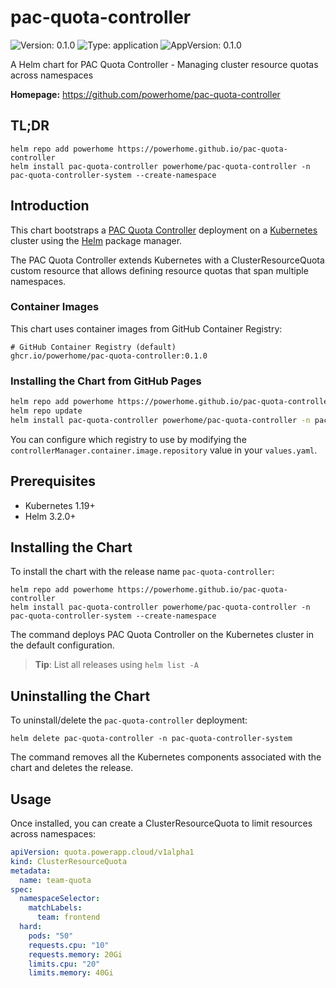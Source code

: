 # pac-quota-controller

![Version: 0.1.0](https://img.shields.io/badge/Version-0.1.0-informational?style=flat-square) ![Type: application](https://img.shields.io/badge/Type-application-informational?style=flat-square) ![AppVersion: 0.1.0](https://img.shields.io/badge/AppVersion-0.1.0-informational?style=flat-square)

A Helm chart for PAC Quota Controller - Managing cluster resource quotas across namespaces

**Homepage:** <https://github.com/powerhome/pac-quota-controller>

## TL;DR

```console
helm repo add powerhome https://powerhome.github.io/pac-quota-controller
helm install pac-quota-controller powerhome/pac-quota-controller -n pac-quota-controller-system --create-namespace
```

## Introduction

This chart bootstraps a [PAC Quota Controller](https://github.com/powerhome/pac-quota-controller) deployment on a [Kubernetes](https://kubernetes.io) cluster using the [Helm](https://helm.sh) package manager.

The PAC Quota Controller extends Kubernetes with a ClusterResourceQuota custom resource that allows defining resource quotas that span multiple namespaces.

### Container Images

This chart uses container images from GitHub Container Registry:

```console
# GitHub Container Registry (default)
ghcr.io/powerhome/pac-quota-controller:0.1.0
```

### Installing the Chart from GitHub Pages

```bash
helm repo add powerhome https://powerhome.github.io/pac-quota-controller
helm repo update
helm install pac-quota-controller powerhome/pac-quota-controller -n pac-quota-controller-system --create-namespace
```

You can configure which registry to use by modifying the `controllerManager.container.image.repository` value in your `values.yaml`.

## Prerequisites

- Kubernetes 1.19+
- Helm 3.2.0+

## Installing the Chart

To install the chart with the release name `pac-quota-controller`:

```console
helm repo add powerhome https://powerhome.github.io/pac-quota-controller
helm install pac-quota-controller powerhome/pac-quota-controller -n pac-quota-controller-system --create-namespace
```

The command deploys PAC Quota Controller on the Kubernetes cluster in the default configuration.

> **Tip**: List all releases using `helm list -A`

## Uninstalling the Chart

To uninstall/delete the `pac-quota-controller` deployment:

```console
helm delete pac-quota-controller -n pac-quota-controller-system
```

The command removes all the Kubernetes components associated with the chart and deletes the release.

## Usage

Once installed, you can create a ClusterResourceQuota to limit resources across namespaces:

```yaml
apiVersion: quota.powerapp.cloud/v1alpha1
kind: ClusterResourceQuota
metadata:
  name: team-quota
spec:
  namespaceSelector:
    matchLabels:
      team: frontend
  hard:
    pods: "50"
    requests.cpu: "10"
    requests.memory: 20Gi
    limits.cpu: "20"
    limits.memory: 40Gi
```
